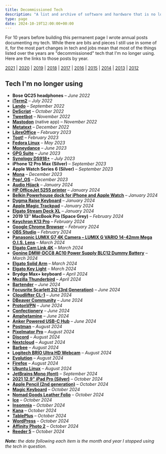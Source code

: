 ```yaml
---
title: Decommissioned Tech
description: "A list and archive of software and hardware that is no longer in my computing toolbox."
type: page
date: 2024-10-19T12:00:00+00:00
---
```


For 10 years before building this permanent page I wrote annual posts documenting my tech. While there are bits and pieces I still use in some of it, for the most part changes in tech and jobs mean that most of the things listed over the years are "decommissioned" tech that I'm no longer using. Here are the links to those posts by year.

[2021][1] | [2020][2] | [2019][3] | [2018][4] | [2017][5] | [2016][6] | [2015][7] | [2014][8] | [2013][9] | [2012][10]

## Tech I'm no longer using

*   **Bose QC25 headphones** – _June 2022_
*   **[iTerm2](https://iterm2.com)** – _July 2022_
*   **[Lando](https://lando.dev)** – _September 2022_
*   **[DeScript](https://www.descript.com)** – _October 2022_
*   **[Tweetbot](https://tapbots.com/tweetbot/)** – _November 2022_
*   **[Mastodon](https://joinmastodon.org/apps)** (native app) – _November 2022_
*   **[Metatext](https://github.com/metabolist/metatext)** – _December 2022_
*   **[LibreOffice](https://www.libreoffice.org/)** – _February 2023_
*   **[Toot!](https://apps.apple.com/us/app/toot/id1229021451)** – _February 2023_
*   **[Fedora Linux](https://www.fedoraproject.org/)** – _May 2023_
*   **[Moneydance](https://moneydance.com/)** – _June 2023_
*   **[GPG Suite](https://gpgtools.org)** – _June 2023_
*   **[Synology DS918+](https://global.download.synology.com/download/Document/Hardware/DataSheet/DiskStation/18-year/DS918+/enu/Synology_DS918_Plus_Data_Sheet_enu.pdf)** – _July 2023_
*   **iPhone 12 Pro Max (Silver)** – _September 2023_
*   **Apple Watch Series 6 (Silver)** – _September 2023_
*   **[Mona](https://apps.apple.com/us/app/mona-for-mastodon/id1659154653)** – _December 2023_
*   **[Pop!\_OS](https://pop.system76.com)** – _December 2023_
*   **[Audio Hijack](https://www.rogueamoeba.com/audiohijack/)** – _January 2024_
*   **[HP OfficeJet 5255 printer](https://www.hp.com/us-en/shop/pdp/hp-officejet-5255-all-in-one-printer)** – _January 2024_
*   **[Belkin Powerhouse dock for iPhone and Apple Watch](https://www.bestbuy.com/site/belkin-powerhouse-charging-dock-for-iphone-and-apple-watch-black/6319151.p?skuId=6319151)** – _January 2024_
*   **[Dygma Raise Keyboard](https://dygma.com)** – _January 2024_
*   **[Apple Magic Trackpad](https://www.logitech.com/en-us/products/mice/mx-vertical-ergonomic-mouse.910-005447.html)** – _January 2024_
*   **[Elgato Stream Deck XL](https://www.elgato.com/en/stream-deck-xl)** – _January 2024_
*   **2019 13″ MacBook Pro (Space Grey)** – _February 2024_
*   **[Keychron K13 Pro](https://www.keychron.com/products/keychron-k13-pro-qmk-via-wireless-custom-mechanical-keyboard)** – _February 2024_
*   **[Google Chrome Browser](https://www.google.com/chrome/)** – _February 2024_
*   **[OBS Studio](https://obsproject.com/)** – _February 2024_
*   **[Panasonic LUMIX G7 4K Camera – LUMIX G VARIO 14-42mm Mega O.I.S. Lens](https://smile.amazon.com/gp/product/B00X409PQS/ref=ppx_od_dt_b_asin_title_s01?ie=UTF8&th=1)** – _March 2024_
*   **[Elgato Cam Link 4K](https://www.elgato.com/en/cam-link-4k)** – _March 2024_
*   **[Gonine DMW-DCC8 AC10 Power Supply BLC12 Dummy Battery](https://smile.amazon.com/gp/product/B01D69P0UG/ref=ppx_od_dt_b_asin_title_s01?ie=UTF8&psc=1)** – _March 2024_
*   **[Elgato Solid Arm](https://www.elgato.com/en/solid-arm)** – _March 2024_
*   [**Elgato Key Light**](https://www.elgato.com/en/key-light) – _March 2024_
*   **Brydge Max+ keyboard** – _April 2024_
*   **[Mozilla Thunderbird](https://www.thunderbird.net/)** – _April 2024_
*   **[Bartender](https://www.macbartender.com)** – _June 2024_
*   [**Focusrite Scarlett 2i2 (3rd Generation)**](https://focusrite.com/en/usb-audio-interface/scarlett/scarlett-2i2) – _June 2024_
*   [**Cloudlifter CL-1**](https://www.cloudmicrophones.com/cloudlifter-cl-1) – _June 2024_
*   **[DBeaver Community](https://dbeaver.io/)** – _June 2024_
*   **[ProtonVPN](https://protonvpn.com)** – _June 2024_
*   **[Confectionery](https://confectioneryapp.com/)** – _June 2024_
*   **[Amphetamine](https://apps.apple.com/us/app/amphetamine/id937984704?mt=12)** – _June 2024_
*   **[Anker Powered USB-C Hub](https://www.amazon.com/dp/B08NDGD2V5?psc=1&ref=ppx_yo2ov_dt_b_product_details)** – _June 2024_
*   **[Postman](https://www.postman.com)** – _August 2024_
*   **[Pixelmator Pro](https://www.pixelmator.com/pro/)** – _August 2024_
*   **[Discord](https://discord.com)** – _August 2024_
*   **[Nextcloud](https://nextcloud.com/)** – _August 2024_
*   **[Barbee](https://apps.apple.com/us/app/barbee-hide-menu-bar-items/id1548711022?mt=12)** – _August 2024_
*   **[Logitech BRIO Ultra HD Webcam](https://www.logitech.com/en-us/products/webcams/brio-4k-hdr-webcam.960-001105.html)** – _August 2024_
*   **[Evolution](https://gitlab.gnome.org/GNOME/evolution/-/wikis/home)** – _August 2024_
*   **[Firefox](https://www.mozilla.org/en-US/firefox/new/)** – _August 2024_
*   **[Ubuntu Linux](https://ubuntu.com/)** – _August 2024_
*   **[JetBrains Mono (font)](https://www.jetbrains.com/lp/mono/)** – _September 2024_
*   **[2021 12.9" iPad Pro (Silver)](https://www.apple.com/shop/buy-ipad/ipad-pro)** – _October 2024_
*   **[Apple Pencil (2nd generation)](https://www.apple.com/shop/product/MU8F2AM/A/apple-pencil-2nd-generation?fnode=f8cf117dec15251bff1732bbfd272786db753312f1e1b52907a367551d6b49027d3fea22f4e97eeec677581568b49d6d00e286463a970c036f16d82a330bebd3f759f938199cb4ddef6486d4522a98da27a96f723153ab80f523e1f4b4166a9d)** – _October 2024_
*   **[Magic Keyboard](https://www.apple.com/shop/product/MJQJ3LL/A/magic-keyboard-for-ipad-pro-11-inch-3rd-generation-and-ipad-air-5th-generation-us-english-white?fnode=f8cf117dec15251bff1732bbfd272786db753312f1e1b52907a367551d6b49027d3fea22f4e97eeec677581568b49d6d00e286463a970c036f16d82a330bebd3f759f938199cb4ddef6486d4522a98da27a96f723153ab80f523e1f4b4166a9d)** – _October 2024_
*   **[Nomad Goods Leather Folio](https://nomadgoods.com/products/leather-folio-brown-ipad-pro-12-9-inch)** – _October 2024_
*   **[Ice](https://icemenubar.app)** – _October 2024_
*   **[Insomnia](https://insomnia.rest/)** – _October 2024_
*   **[Kana](https://github.com/ChrisWiegman/kana/)** – _October 2024_
*   **[TablePlus](https://tableplus.com)** – _October 2024_
*   **[WordPress](https://wordpress.org)** – _October 2024_
*   **[Affinity Photo 2](https://affinity.serif.com/en-us/photo/)** – _October 2024_
*   **[Reeder 5](https://www.reederapp.com)** – _October 2024_

_**Note:** the date following each item is the month and year I stopped using the tech in question._

 [1]: https://chriswiegman.com/2021/09/my-development-toolbox-2021/
 [2]: https://chriswiegman.com/2020/09/my-development-toolbox-2020/
 [3]: https://chriswiegman.com/2019/08/tools-of-the-trade-2019/
 [4]: https://chriswiegman.com/2018/07/my-tools-of-my-trade-2018-edition/
 [5]: https://chriswiegman.com/2017/05/my-tools-of-the-trade-for-2017/
 [6]: https://chriswiegman.com/2016/05/my-tools-of-the-trade-2016/
 [7]: https://chriswiegman.com/2015/03/my-development-toolbox-2015/
 [8]: https://chriswiegman.com/2014/01/my-development-toolbox-2014/
 [9]: https://chriswiegman.com/2013/05/bit51s-development-tools-2013-edition/
 [10]: https://chriswiegman.com/2012/02/my-web-development-toolbox-2012/